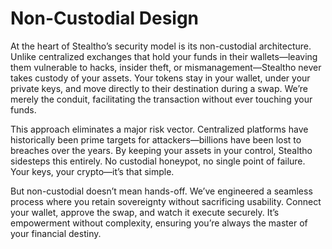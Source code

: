 # Non-Custodial Design

At the heart of Stealtho’s security model is its non-custodial architecture. Unlike centralized exchanges that hold your funds in their wallets—leaving them vulnerable to hacks, insider theft, or mismanagement—Stealtho never takes custody of your assets. Your tokens stay in your wallet, under your private keys, and move directly to their destination during a swap. We’re merely the conduit, facilitating the transaction without ever touching your funds.

This approach eliminates a major risk vector. Centralized platforms have historically been prime targets for attackers—billions have been lost to breaches over the years. By keeping your assets in your control, Stealtho sidesteps this entirely. No custodial honeypot, no single point of failure. Your keys, your crypto—it’s that simple.

But non-custodial doesn’t mean hands-off. We’ve engineered a seamless process where you retain sovereignty without sacrificing usability. Connect your wallet, approve the swap, and watch it execute securely. It’s empowerment without complexity, ensuring you’re always the master of your financial destiny.
